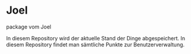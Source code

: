# Joel
package vom Joel


In diesem Repository wird der aktuelle Stand der Dinge abgespeichert. In diesem Repository findet man sämtliche Punkte zur Benutzerverwaltung.
